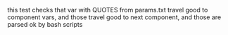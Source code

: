 this test checks that var with QUOTES from params.txt travel good to component vars,
and those travel good to next component, and those are parsed ok
by bash scripts